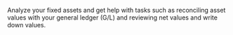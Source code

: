 Analyze your fixed assets and get help with tasks such as reconciling asset values with your general ledger (G/L) and reviewing net values and write down values.
